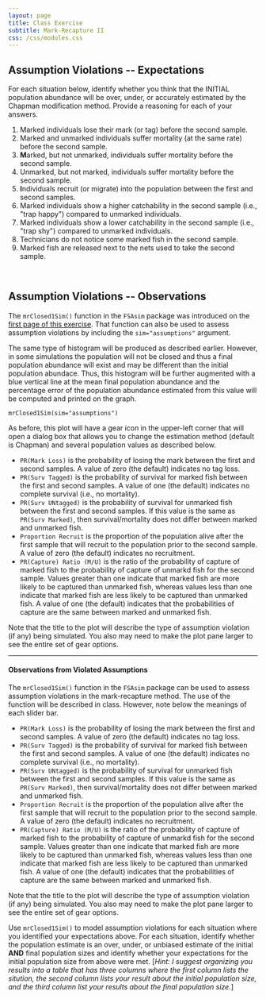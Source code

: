 ```yaml
---
layout: page
title: Class Exercise
subtitle: Mark-Recapture II
css: /css/modules.css
---
```


## Assumption Violations -- Expectations
For each situation below, identify whether you think that the INITIAL population abundance will be over, under, or accurately estimated by the Chapman modification method. Provide a reasoning for each of your answers.

1. Marked individuals lose their mark (or tag) before the second sample.
1. Marked and unmarked individuals suffer mortality (at the same rate) before the second sample.
1. **M**arked, but not unmarked, individuals suffer mortality before the second sample.
1. Unmarked, but not marked, individuals suffer mortality before the second sample.
1. **I**ndividuals recruit (or migrate) into the population between the first and second samples.
1. Marked individuals show a higher catchability in the second sample (i.e., "trap happy") compared to unmarked individuals.
1. Marked individuals show a lower catchability in the second sample (i.e., "trap shy") compared to unmarked individuals.
1. Technicians do not notice some marked fish in the second sample.
1. Marked fish are released next to the nets used to take the second sample.

&nbsp;

## Assumption Violations -- Observations
The `mrClosed1Sim()` function in the `FSAsim` package was introduced on the [first page of this exercise](CE2a.html). That function can also be used to assess assumption violations by including the `sim="assumptions"` argument.

The same type of histogram will be produced as described earlier. However, in some simulations the population will not be closed and thus a final population abundance will exist and may be different than the initial population abundace. Thus, this histogram will be further augmented with a blue vertical line at the mean final population abundance and the percentage error of the population abundance estimated from this value will be computed and printed on the graph.

```{r fig.width=6,fig.height=4}
mrClosed1Sim(sim="assumptions")
```

As before, this plot will have a gear icon in the upper-left corner that will open a dialog box that allows you to change the estimation method (default is Chapman) and several population values as described below.

* `PR(Mark Loss)` is the probability of losing the mark between the first and second samples. A value of zero (the default) indicates no tag loss.
* `PR(Surv Tagged)` is the probability of survival for marked fish between the first and second samples. A value of one (the default) indicates no complete survival (i.e., no mortality).
* `PR(Surv UNtagged)` is the probability of survival for unmarked fish between the first and second samples. If this value is the same as `PR(Surv Marked)`, then survival/mortality does not differ between marked and unmarked fish.
* `Proportion Recruit` is the proportion of the population alive after the first sample that will recruit to the population prior to the second sample. A value of zero (the default) indicates no recruitment.
* `PR(Capture) Ratio (M/U)` is the ratio of the probability of capture of marked fish to the probability of capture of unmarkd fish for the second sample. Values greater than one indicate that marked fish are more likely to be captured than unmarked fish, whereas values less than one indicate that marked fish are less likely to be captured than unmarked fish. A value of one (the default) indicates that the probabilities of capture are the same between marked and unmarked fish.

Note that the title to the plot will describe the type of assumption violation (if any) being simulated. You also may need to make the plot pane larger to see the entire set of gear options.

----

#### Observations from Violated Assumptions
The `mrClosed1Sim()` function in the `FSAsim` package can be used to assess assumption violations in the mark-recapture method. The use of the function will be described in class. However, note below the meanings of each slider bar.

* `PR(Mark Loss)` is the probability of losing the mark between the first and second samples. A value of zero (the default) indicates no tag loss.
* `PR(Surv Tagged)` is the probability of survival for marked fish between the first and second samples. A value of one (the default) indicates no complete survival (i.e., no mortality).
* `PR(Surv UNtagged)` is the probability of survival for unmarked fish between the first and second samples. If this value is the same as `PR(Surv Marked)`, then survival/mortality does not differ between marked and unmarked fish.
* `Proportion Recruit` is the proportion of the population alive after the first sample that will recruit to the population prior to the second sample. A value of zero (the default) indicates no recruitment.
* `PR(Capture) Ratio (M/U)` is the ratio of the probability of capture of marked fish to the probability of capture of unmarkd fish for the second sample. Values greater than one indicate that marked fish are more likely to be captured than unmarked fish, whereas values less than one indicate that marked fish are less likely to be captured than unmarked fish. A value of one (the default) indicates that the probabilities of capture are the same between marked and unmarked fish.

Note that the title to the plot will describe the type of assumption violation (if any) being simulated. You also may need to make the plot pane larger to see the entire set of gear options.

Use `mrClosed1Sim()` to model assumption violations for each situation where you identified your expectations above. For each situation, identify whether the population estimate is an over, under, or unbiased estimate of the initial **AND** final population sizes and identify whether your expectations for the initial population size from above were met. [*Hint: I suggest organizing you results into a table that has three columns where the first column lists the sitution, the second column lists your result about the initial population size, and the third column list your results about the final population size.*]
